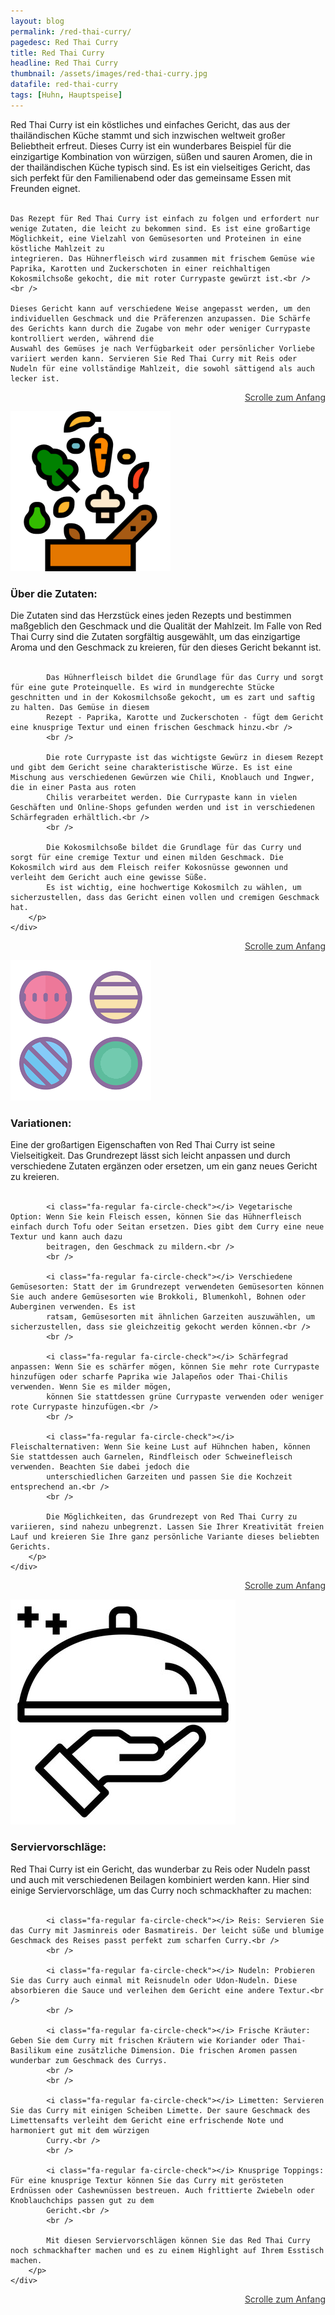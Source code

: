 ```yaml
---
layout: blog
permalink: /red-thai-curry/
pagedesc: Red Thai Curry
title: Red Thai Curry
headline: Red Thai Curry
thumbnail: /assets/images/red-thai-curry.jpg
datafile: red-thai-curry
tags: [Huhn, Hauptspeise]
---
```

<!-- Einleitungstext -->
<p>
    Red Thai Curry ist ein köstliches und einfaches Gericht, das aus der thailändischen Küche stammt und sich inzwischen weltweit großer Beliebtheit erfreut. Dieses Curry ist ein wunderbares Beispiel für die einzigartige Kombination von
    würzigen, süßen und sauren Aromen, die in der thailändischen Küche typisch sind. Es ist ein vielseitiges Gericht, das sich perfekt für den Familienabend oder das gemeinsame Essen mit Freunden eignet.<br />
    <br />

    Das Rezept für Red Thai Curry ist einfach zu folgen und erfordert nur wenige Zutaten, die leicht zu bekommen sind. Es ist eine großartige Möglichkeit, eine Vielzahl von Gemüsesorten und Proteinen in eine köstliche Mahlzeit zu
    integrieren. Das Hühnerfleisch wird zusammen mit frischem Gemüse wie Paprika, Karotten und Zuckerschoten in einer reichhaltigen Kokosmilchsoße gekocht, die mit roter Currypaste gewürzt ist.<br />
    <br />

    Dieses Gericht kann auf verschiedene Weise angepasst werden, um den individuellen Geschmack und die Präferenzen anzupassen. Die Schärfe des Gerichts kann durch die Zugabe von mehr oder weniger Currypaste kontrolliert werden, während die
    Auswahl des Gemüses je nach Verfügbarkeit oder persönlicher Vorliebe variiert werden kann. Servieren Sie Red Thai Curry mit Reis oder Nudeln für eine vollständige Mahlzeit, die sowohl sättigend als auch lecker ist.
</p>
<p style="text-align: right;">
    <a href="#" style="color: #333">Scrolle zum Anfang <i class="fa-solid fa-chevron-up"></i></a>
</p>
<!-- Zutaten> -->
<div class="row" style="margin-bottom: 20px;">
    <div class="col-12 col-lg-4">
        <img src="/assets/images/zutaten.png" alt="Zutaten" />
    </div>
    <div class="col-12 col-lg">
        <h3>Über die Zutaten:</h3>
        <p>
            Die Zutaten sind das Herzstück eines jeden Rezepts und bestimmen maßgeblich den Geschmack und die Qualität der Mahlzeit. Im Falle von Red Thai Curry sind die Zutaten sorgfältig ausgewählt, um das einzigartige Aroma und den
            Geschmack zu kreieren, für den dieses Gericht bekannt ist.<br />
            <br />

            Das Hühnerfleisch bildet die Grundlage für das Curry und sorgt für eine gute Proteinquelle. Es wird in mundgerechte Stücke geschnitten und in der Kokosmilchsoße gekocht, um es zart und saftig zu halten. Das Gemüse in diesem
            Rezept - Paprika, Karotte und Zuckerschoten - fügt dem Gericht eine knusprige Textur und einen frischen Geschmack hinzu.<br />
            <br />

            Die rote Currypaste ist das wichtigste Gewürz in diesem Rezept und gibt dem Gericht seine charakteristische Würze. Es ist eine Mischung aus verschiedenen Gewürzen wie Chili, Knoblauch und Ingwer, die in einer Pasta aus roten
            Chilis verarbeitet werden. Die Currypaste kann in vielen Geschäften und Online-Shops gefunden werden und ist in verschiedenen Schärfegraden erhältlich.<br />
            <br />

            Die Kokosmilchsoße bildet die Grundlage für das Curry und sorgt für eine cremige Textur und einen milden Geschmack. Die Kokosmilch wird aus dem Fleisch reifer Kokosnüsse gewonnen und verleiht dem Gericht auch eine gewisse Süße.
            Es ist wichtig, eine hochwertige Kokosmilch zu wählen, um sicherzustellen, dass das Gericht einen vollen und cremigen Geschmack hat.
        </p>
    </div>
</div>
<p style="text-align: right;">
    <a href="#" style="color: #333">Scrolle zum Anfang <i class="fa-solid fa-chevron-up"></i></a>
</p>
<!-- Variationen -->
<div class="row" style="margin-bottom: 20px;">
    <div class="col-12 col-lg-4">
        <img src="/assets/images/variations.png" alt="Variationen" />
    </div>
    <div class="col-12 col-lg">
        <h3>Variationen:</h3>
        <p>
            Eine der großartigen Eigenschaften von Red Thai Curry ist seine Vielseitigkeit. Das Grundrezept lässt sich leicht anpassen und durch verschiedene Zutaten ergänzen oder ersetzen, um ein ganz neues Gericht zu kreieren.<br />
            <br />

            <i class="fa-regular fa-circle-check"></i> Vegetarische Option: Wenn Sie kein Fleisch essen, können Sie das Hühnerfleisch einfach durch Tofu oder Seitan ersetzen. Dies gibt dem Curry eine neue Textur und kann auch dazu
            beitragen, den Geschmack zu mildern.<br />
            <br />

            <i class="fa-regular fa-circle-check"></i> Verschiedene Gemüsesorten: Statt der im Grundrezept verwendeten Gemüsesorten können Sie auch andere Gemüsesorten wie Brokkoli, Blumenkohl, Bohnen oder Auberginen verwenden. Es ist
            ratsam, Gemüsesorten mit ähnlichen Garzeiten auszuwählen, um sicherzustellen, dass sie gleichzeitig gekocht werden können.<br />
            <br />

            <i class="fa-regular fa-circle-check"></i> Schärfegrad anpassen: Wenn Sie es schärfer mögen, können Sie mehr rote Currypaste hinzufügen oder scharfe Paprika wie Jalapeños oder Thai-Chilis verwenden. Wenn Sie es milder mögen,
            können Sie stattdessen grüne Currypaste verwenden oder weniger rote Currypaste hinzufügen.<br />
            <br />

            <i class="fa-regular fa-circle-check"></i> Fleischalternativen: Wenn Sie keine Lust auf Hühnchen haben, können Sie stattdessen auch Garnelen, Rindfleisch oder Schweinefleisch verwenden. Beachten Sie dabei jedoch die
            unterschiedlichen Garzeiten und passen Sie die Kochzeit entsprechend an.<br />
            <br />

            Die Möglichkeiten, das Grundrezept von Red Thai Curry zu variieren, sind nahezu unbegrenzt. Lassen Sie Ihrer Kreativität freien Lauf und kreieren Sie Ihre ganz persönliche Variante dieses beliebten Gerichts.
        </p>
    </div>
</div>
<p style="text-align: right;">
    <a href="#" style="color: #333">Scrolle zum Anfang <i class="fa-solid fa-chevron-up"></i></a>
</p>
<!-- Serviervorschläge -->
<div class="row" style="margin-bottom: 20px;">
    <div class="col-12 col-lg-4">
        <img src="/assets/images/serving-tips.jpg" alt="Variationen" />
    </div>
    <div class="col-12 col-lg">
        <h3>Serviervorschläge:</h3>
        <p>
            Red Thai Curry ist ein Gericht, das wunderbar zu Reis oder Nudeln passt und auch mit verschiedenen Beilagen kombiniert werden kann. Hier sind einige Serviervorschläge, um das Curry noch schmackhafter zu machen:<br />
            <br />

            <i class="fa-regular fa-circle-check"></i> Reis: Servieren Sie das Curry mit Jasminreis oder Basmatireis. Der leicht süße und blumige Geschmack des Reises passt perfekt zum scharfen Curry.<br />
            <br />

            <i class="fa-regular fa-circle-check"></i> Nudeln: Probieren Sie das Curry auch einmal mit Reisnudeln oder Udon-Nudeln. Diese absorbieren die Sauce und verleihen dem Gericht eine andere Textur.<br />
            <br />

            <i class="fa-regular fa-circle-check"></i> Frische Kräuter: Geben Sie dem Curry mit frischen Kräutern wie Koriander oder Thai-Basilikum eine zusätzliche Dimension. Die frischen Aromen passen wunderbar zum Geschmack des Currys.
            <br />
            <br />

            <i class="fa-regular fa-circle-check"></i> Limetten: Servieren Sie das Curry mit einigen Scheiben Limette. Der saure Geschmack des Limettensafts verleiht dem Gericht eine erfrischende Note und harmoniert gut mit dem würzigen
            Curry.<br />
            <br />

            <i class="fa-regular fa-circle-check"></i> Knusprige Toppings: Für eine knusprige Textur können Sie das Curry mit gerösteten Erdnüssen oder Cashewnüssen bestreuen. Auch frittierte Zwiebeln oder Knoblauchchips passen gut zu dem
            Gericht.<br />
            <br />

            Mit diesen Serviervorschlägen können Sie das Red Thai Curry noch schmackhafter machen und es zu einem Highlight auf Ihrem Esstisch machen.
        </p>
    </div>
</div>
<p style="text-align: right;">
    <a href="#" style="color: #333">Scrolle zum Anfang <i class="fa-solid fa-chevron-up"></i></a>
</p>
